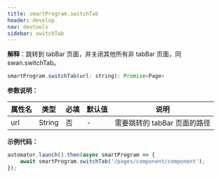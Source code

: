 ```yaml
---
title: smartProgram.switchTab
header: develop
nav: devtools
sidebar: switchTab
---
```


**解释**：跳转到 tabBar 页面，并关闭其他所有非 tabBar 页面，同 swan.switchTab。

```js
smartProgram.switchTab(url: string): Promise<Page>
```
**参数说明：**

|属性名 |类型  |必填 | 默认值 |说明|
|---- | ---- | ---- | ----|----|
|url| String|否|- |需要跳转的 tabBar 页面的路径|

**示例代码：**

```js
automator.launch().then(async smartProgram => {
    await smartProgram.switchTab('/pages/component/component');
});
```